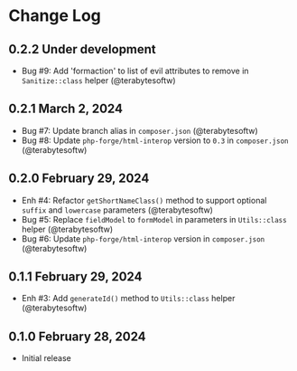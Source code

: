 # Change Log

## 0.2.2 Under development

- Bug #9: Add 'formaction' to list of evil attributes to remove in `Sanitize::class` helper (@terabytesoftw)

## 0.2.1 March 2, 2024

- Bug #7: Update branch alias in `composer.json` (@terabytesoftw)
- Bug #8: Update `php-forge/html-interop` version to `0.3` in `composer.json` (@terabytesoftw)

## 0.2.0 February 29, 2024

- Enh #4: Refactor `getShortNameClass()` method to support optional `suffix` and `lowercase` parameters (@terabytesoftw)
- Bug #5: Replace `fieldModel` to `formModel` in parameters in `Utils::class` helper (@terabytesoftw)
- Bug #6: Update `php-forge/html-interop` version in `composer.json` (@terabytesoftw)

## 0.1.1 February 29, 2024

- Enh #3: Add `generateId()` method to `Utils::class` helper (@terabytesoftw)

## 0.1.0 February 28, 2024

- Initial release
